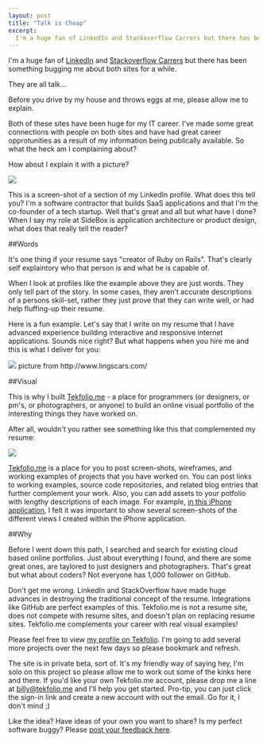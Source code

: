 ```yaml
---
layout: post
title: "Talk is Cheap"
excerpt:
  I'm a huge fan of LinkedIn and Stackoverflow Carrers but there has been something bugging me about both sites for a while... They are all talk.
---
```


I'm a huge fan of [LinkedIn](http://www.linkedin.com/) and [Stackoverflow Carrers](http://careers.stackoverflow.com/) but there has been something bugging me about both sites for a while.

They are all talk...

Before you drive by my house and throws eggs at me, please allow me to explain. 

Both of these sites have been huge for my IT career. I've made some great connections with people on both sites and have had great career opprotunities as a result of my information being publically available. So what the heck am I complaining about?

How about I explain it with a picture?

<img src='https://s3.amazonaws.com/assets.coovtech.com/blog/talkischeap.png' />

This is a screen-shot of a section of my LinkedIn profile. What does this tell you? I'm a software contractor that builds SaaS applications and that I'm the co-founder of a tech startup. Well that's great and all but what have I done? When I say my role at SideBox is application architecture or product design, what does that really tell the reader? 

##Words

It's one thing if your resume says "creator of Ruby on Rails". That's clearly self explaintory who that person is and what he is capable of.

When I look at profiles like the example above they are just words. They only tell part of the story. In some cases, they aren't accurate descriptions of a persons skill-set, rather they just prove that they can write well, or had help fluffing-up their resume.

Here is a fun example. Let's say that I write on my resume that I have advanced experience building interactive and responsive internet applications. Sounds nice right? But what happens when you hire me and this is what I deliver for you:

<img src='https://s3.amazonaws.com/assets.coovtech.com/blog/talkischeap2.png' />
picture from http://www.lingscars.com/

##Visual

This is why I built [Tekfolio.me](http://www.tekfolio.me/) - a place for programmers (or designers, or pm's, or photographers, or anyone) to build an online visual portfolio of the interesting things they have worked on.

After all, wouldn't you rather see something like this that complemented my resume:

<img src='https://s3.amazonaws.com/assets.coovtech.com/blog/talkischeap3.png' />

[Tekfolio.me](http://www.tekfolio.me/) is a place for you to post screen-shots, wireframes, and working examples of projects that you have worked on. You can post links to working examples, source code repositories, and related blog entries that further complement your work. Also, you can add assets to your potfolio with lengthy descriptions of each image. For example, [in this iPhone application](http://www.tekfolio.me/billy/portfolio/sidebox%20for%20iphone), I felt it was important to show several screen-shots of the different views I created within the iPhone application.

##Why

Before I went down this path, I searched and search for existing cloud based online portfolios. Just about everything I found, and there are some great ones, are taylored to just designers and photographers. That's great but what about coders? Not everyone has 1,000 follower on GitHub.

Don't get me wrong. LinkedIn and StackOverflow have made huge advances in destroying the traditional concept of the resume. Integrations like GitHub are perfect examples of this. Tekfolio.me is not a resume site, does not compete with resume sites, and doesn't plan on replacing resume sites. Tekfolio.me complements your career with real visual examples!

Please feel free to view [my profile on Tekfolio](http://www.tekfolio.me/billy). I'm going to add several more projects over the next few days so please bookmark and refresh.

The site is in private beta, sort of. It's my friendly way of saying hey, I'm solo on this project so please allow me to work out some of the kinks here and there. If you'd like your own Tekfolio.me account, please drop me a line at billy@tekfolio.me and I'll help you get started. Pro-tip, you can just click the sign-in link and create a new account with out the email. Go for it, I don't mind ;)

Like the idea? Have ideas of your own you want to share? Is my perfect software buggy? Please [post your feedback here](http://getsatisfaction.com/tekfolio).